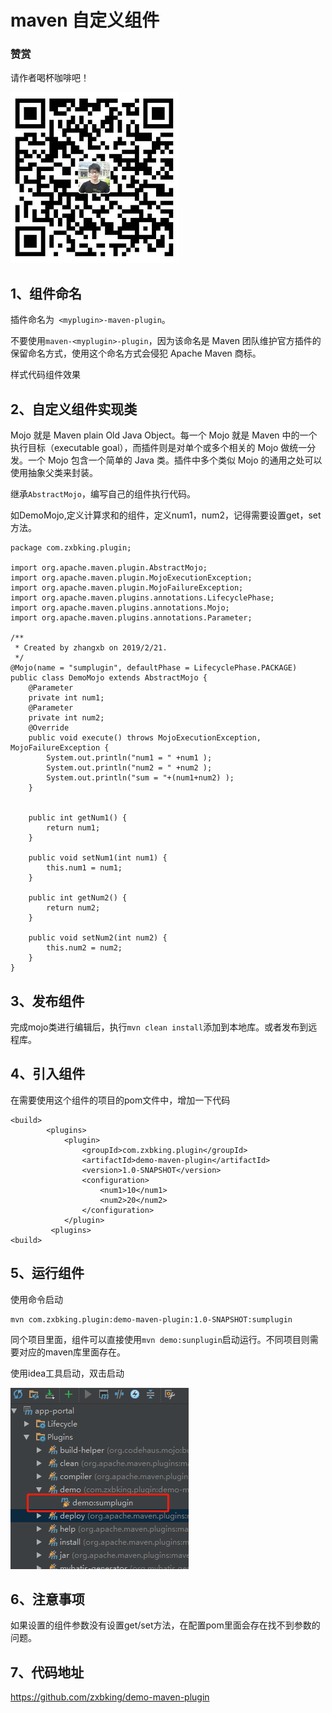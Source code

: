# maven 自定义组件

### 赞赏

请作者喝杯咖啡吧！

![idea-plugin](/doc/weix.png)


## 1、组件命名

插件命名为` <myplugin>-maven-plugin`。

不要使用`maven-<myplugin>-plugin`，因为该命名是 Maven 团队维护官方插件的保留命名方式，使用这个命名方式会侵犯 Apache Maven 商标。

样式代码组件效果


## 2、自定义组件实现类

Mojo 就是 Maven plain Old Java Object。每一个 Mojo 就是 Maven 中的一个执行目标（executable goal），而插件则是对单个或多个相关的 Mojo 做统一分发。一个 Mojo 包含一个简单的 Java 类。插件中多个类似 Mojo 的通用之处可以使用抽象父类来封装。

继承`AbstractMojo`，编写自己的组件执行代码。

如DemoMojo,定义计算求和的组件，定义num1，num2，记得需要设置get，set方法。
```
package com.zxbking.plugin;

import org.apache.maven.plugin.AbstractMojo;
import org.apache.maven.plugin.MojoExecutionException;
import org.apache.maven.plugin.MojoFailureException;
import org.apache.maven.plugins.annotations.LifecyclePhase;
import org.apache.maven.plugins.annotations.Mojo;
import org.apache.maven.plugins.annotations.Parameter;

/**
 * Created by zhangxb on 2019/2/21.
 */
@Mojo(name = "sumplugin", defaultPhase = LifecyclePhase.PACKAGE)
public class DemoMojo extends AbstractMojo {
    @Parameter
    private int num1;
    @Parameter
    private int num2;
    @Override
    public void execute() throws MojoExecutionException, MojoFailureException {
        System.out.println("num1 = " +num1 );
        System.out.println("num2 = " +num2 );
        System.out.println("sum = "+(num1+num2) );
    }


    public int getNum1() {
        return num1;
    }

    public void setNum1(int num1) {
        this.num1 = num1;
    }

    public int getNum2() {
        return num2;
    }

    public void setNum2(int num2) {
        this.num2 = num2;
    }
}

```

## 3、发布组件

完成mojo类进行编辑后，执行`mvn clean install`添加到本地库。或者发布到远程库。

## 4、引入组件

在需要使用这个组件的项目的pom文件中，增加一下代码

```
<build>
        <plugins>
            <plugin>
                <groupId>com.zxbking.plugin</groupId>
                <artifactId>demo-maven-plugin</artifactId>
                <version>1.0-SNAPSHOT</version>
                <configuration>
                    <num1>10</num1>
                    <num2>20</num2>
                </configuration>
            </plugin>
         <plugins>
<build>
```

## 5、运行组件

使用命令启动
```
mvn com.zxbking.plugin:demo-maven-plugin:1.0-SNAPSHOT:sumplugin
```
同个项目里面，组件可以直接使用`mvn demo:sunplugin`启动运行。不同项目则需要对应的maven库里面存在。



使用idea工具启动，双击启动

![idea-plugin](/doc/idea-plugin.png)


## 6、注意事项

如果设置的组件参数没有设置get/set方法，在配置pom里面会存在找不到参数的问题。

## 7、代码地址

https://github.com/zxbking/demo-maven-plugin